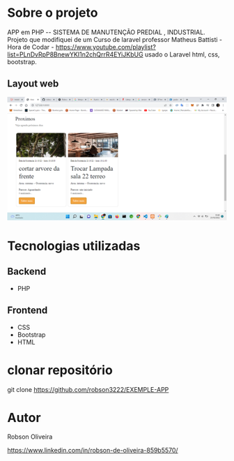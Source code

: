 # Sobre o projeto
APP em PHP -- SISTEMA DE MANUTENÇÃO PREDIAL , INDUSTRIAL.
Projeto que modifiquei de um Curso de laravel professor Matheus Battisti - Hora de Codar - https://www.youtube.com/playlist?list=PLnDvRpP8BnewYKI1n2chQrrR4EYiJKbUG  usado o Laravel html, css, bootstrap.


## Layout web
![Web 1](https://github.com/robson3222/EXEMPLE-APP/blob/main/manutencao.png)



# Tecnologias utilizadas

## Backend
- PHP


## Frontend
- CSS 
- Bootstrap
- HTML



# clonar repositório
git clone https://github.com/robson3222/EXEMPLE-APP



# Autor

Robson Oliveira

https://www.linkedin.com/in/robson-de-oliveira-859b5570/
